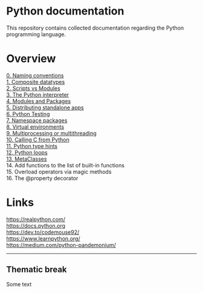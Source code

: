 # Python documentation
This repository contains collected documentation regarding the Python programming language.

# Overview
[0. Naming conventions](doc/naming_conventions.md)  
[1. Composite datatypes](doc/composite_datatypes.md)  
[2. Scripts vs Modules](doc/scripts_vs_modules.md)  
[3. The Python interpreter](doc/python_interpreter.md)  
[4. Modules and Packages](doc/modules_and_packages.md)  
[5. Distributing standalone apps](doc/distribute_standalone_apps.md)  
[6. Python Testing](doc/python_testing.md)  
[7. Namespace packages](doc/python_package_init_file.md)  
[8. Virtual environments](doc/venv.md)  
[9. Multiprocessing or multithreading](doc/multiprocessing.md)  
[10. Calling C from Python](doc/python_bindings.md)  
[11. Python type hints](doc/python_hints.md)  
[12. Python loops](doc/python_loops.md)  
[13. MetaClasses](doc/metaclasses.md)    
14. Add functions to the list of built-in functions  
15. Overload operators via magic methods  
16. The @property decorator

# Links
https://realpython.com/  
https://docs.python.org  
https://dev.to/codemouse92/  
https://www.learnpython.org/  
https://medium.com/python-pandemonium/  

---
Thematic break
---

Some text

